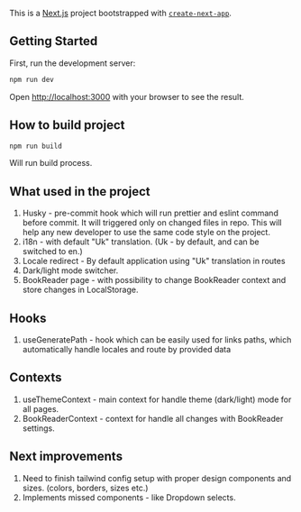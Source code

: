 This is a [Next.js](https://nextjs.org) project bootstrapped with [`create-next-app`](https://nextjs.org/docs/app/api-reference/cli/create-next-app).

## Getting Started

First, run the development server:

```bash
npm run dev
```

Open [http://localhost:3000](http://localhost:3000) with your browser to see the result.

## How to build project
```bash
npm run build
```
Will run build process.

## What used in the project
1. Husky - pre-commit hook which will run prettier and eslint command before commit. It will triggered only on changed files in repo. This will help any new developer to use the same code style on the project.
2. i18n - with default "Uk" translation. (Uk - by default, and can be switched to en.)
3. Locale redirect - By default application using "Uk" translation in routes
4. Dark/light mode switcher.
5. BookReader page - with possibility to change BookReader context and store changes in LocalStorage.

## Hooks
1. useGeneratePath - hook which can be easily used for links paths, which automatically handle locales and route by provided data

## Contexts
1. useThemeContext - main context for handle theme (dark/light) mode for all pages.
2. BookReaderContext - context for handle all changes with BookReader settings.

## Next improvements
1. Need to finish tailwind config setup with proper design components and sizes. (colors, borders, sizes etc.)
2. Implements missed components - like Dropdown selects.
